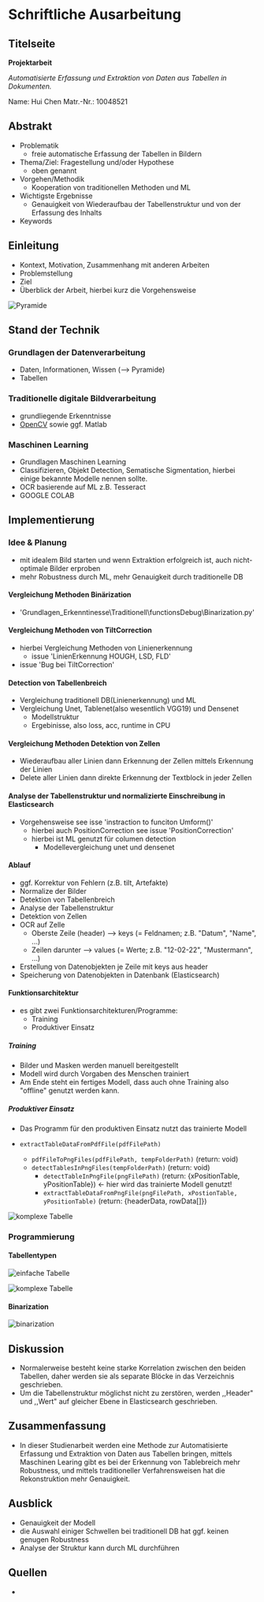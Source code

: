 # Schriftliche Ausarbeitung

## Titelseite

**Projektarbeit**

*Automatisierte Erfassung und Extraktion von Daten aus Tabellen in Dokumenten.*

Name: Hui Chen
Matr.-Nr.: 10048521
## Abstrakt
- Problematik 
    - freie automatische Erfassung der Tabellen in Bildern
- Thema/Ziel: Fragestellung und/oder Hypothese
    - oben genannt
- Vorgehen/Methodik
    - Kooperation von traditionellen Methoden und ML
- Wichtigste Ergebnisse
    - Genauigkeit von Wiederaufbau der Tabellenstruktur und von der Erfassung des Inhalts
- Keywords

## Einleitung
- Kontext, Motivation, Zusammenhang mit anderen Arbeiten
- Problemstellung
- Ziel
- Überblick der Arbeit, hierbei kurz die Vorgehensweise


![Pyramide](./_images/wissenspyramide_derwirtschaftsinformatiker.png)

## Stand der Technik
### Grundlagen der Datenverarbeitung
- Daten, Informationen, Wissen (--> Pyramide)
- Tabellen

### Traditionelle digitale Bildverarbeitung
- grundliegende Erkenntnisse
- [OpenCV][1] sowie ggf. Matlab

### Maschinen Learning
- Grundlagen Maschinen Learning
- Classifizieren, Objekt Detection, Sematische Sigmentation, hierbei einige bekannte Modelle nennen sollte.
- OCR basierende auf ML z.B. Tesseract
- GOOGLE COLAB

## Implementierung

### Idee & Planung
- mit idealem Bild starten und wenn Extraktion erfolgreich ist, auch nicht-optimale Bilder erproben
- mehr Robustness durch ML, mehr Genauigkeit durch traditionelle DB

#### Vergleichung Methoden Binärization
- 'Grundlagen_Erkenntinesse\Traditionell\functionsDebug\Binarization.py'

#### Vergleichung Methoden von TiltCorrection
- hierbei Vergleichung Methoden von Linienerkennung
    - issue 'LinienErkennung HOUGH, LSD, FLD'
- issue 'Bug bei TiltCorrection'

#### Detection von Tabellenbreich
- Vergleichung traditionell DB(Linienerkennung) und ML
- Vergleichung Unet, Tablenet(also wesentlich VGG19) und Densenet
    - Modellstruktur
    - Ergebinisse, also loss, acc, runtime in CPU

#### Vergleichung Methoden Detektion von Zellen
- Wiederaufbau aller Linien dann Erkennung der Zellen mittels Erkennung der Linien
- Delete aller Linien dann direkte Erkennung der Textblock in jeder Zellen

#### Analyse der Tabellenstruktur und normalizierte Einschreibung in Elasticsearch
- Vorgehensweise see isse 'instraction to funciton Umform()'
    - hierbei auch PositionCorrection see issue 'PositionCorrection'
    - hierbei ist ML genutzt für columen detection
        - Modellevergleichung unet und densenet

#### Ablauf

- ggf. Korrektur von Fehlern (z.B. tilt, Artefakte)
- Normalize der Bilder
- Detektion von Tabellenbreich
- Analyse der Tabellenstruktur
- Detektion von Zellen
- OCR auf Zelle
  - Oberste Zeile (header) --> keys (= Feldnamen; z.B. "Datum", "Name", ...)
  - Zeilen darunter --> values (= Werte; z.B. "12-02-22", "Mustermann", ...)
- Erstellung von Datenobjekten je Zeile mit keys aus header
- Speicherung von Datenobjekten in Datenbank (Elasticsearch)

#### Funktionsarchitektur

- es gibt zwei Funktionsarchitekturen/Programme:
  - Training
  - Produktiver Einsatz

##### Training

- Bilder und Masken werden manuell bereitgestellt
- Modell wird durch Vorgaben des Menschen trainiert
- Am Ende steht ein fertiges Modell, dass auch ohne Training also "offline" genutzt werden kann.

##### Produktiver Einsatz

- Das Programm für den produktiven Einsatz nutzt das trainierte Modell

- `extractTableDataFromPdfFile(pdfFilePath)`
  - `pdfFileToPngFiles(pdfFilePath, tempFolderPath)` (return: void)
  - `detectTablesInPngFiles(tempFolderPath)` (return: void)
    - `detectTableInPngFile(pngFilePath)` (return: {xPositionTable, yPositionTable}) &larr; hier wird das trainierte Modell genutzt!
    - `extractTableDataFromPngFile(pngFilePath, xPostionTable, yPositionTable)` (return: {headerData, rowData[]})

![komplexe Tabelle](./_images/prozess_zur_extraktion_von_tabellen.drawio.svg)

### Programmierung

#### Tabellentypen

![einfache Tabelle](./_images/tabellentypen-einfach.drawio.svg)

![komplexe Tabelle](./_images/tabellentypen-komplex.drawio.svg)

#### Binarization

![binarization](./_images/binarization_test.png)

## Diskussion
- Normalerweise besteht keine starke Korrelation zwischen den beiden Tabellen, daher werden sie als separate Blöcke in das Verzeichnis geschrieben.
- Um die Tabellenstruktur möglichst nicht zu zerstören, werden ,,Header" und ,,Wert" auf gleicher Ebene in Elasticsearch geschrieben.

## Zusammenfassung
- In dieser Studienarbeit werden eine Methode zur Automatisierte Erfassung und Extraktion von Daten aus Tabellen bringen, mittels Maschinen Learing gibt es bei der Erkennung von Tablebreich mehr Robustness, und mittels traditioneller Verfahrensweisen hat die Rekonstruktion mehr Genauigkeit.


## Ausblick
- Genauigkeit der Modell
- die Auswahl einiger Schwellen bei traditionell DB hat ggf. keinen genugen Robustness
- Analyse der Struktur kann durch ML durchführen


## Quellen

- [1]: <https://de.wikipedia.org/wiki/OpenCV>
